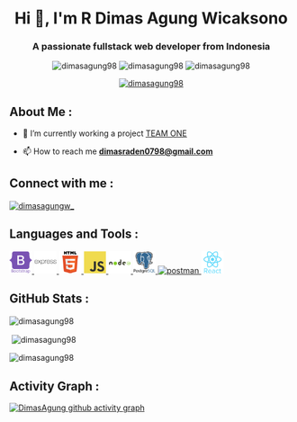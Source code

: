 <h1 align="center">Hi 👋, I'm R Dimas Agung Wicaksono</h1>
<h3 align="center">A passionate fullstack web developer from Indonesia</h3>

<p align="center"> 
  <img src="https://komarev.com/ghpvc/?username=dimasagung98&label=Profile%20views&color=0e75b6&style=flat" alt="dimasagung98" />
  <img src="https://img.shields.io/github/followers/dimasagung98?style=social" alt="dimasagung98" />
  <img src="https://visitor-badge.laobi.icu/badge?page_id=dimasagung98.repoName" alt="dimasagung98" />
  </p>

<p align="center"> <a href="https://github.com/ryo-ma/github-profile-trophy"><img src="https://github-profile-trophy.vercel.app/?username=dimasagung98" alt="dimasagung98" /></a> </p>

## About Me :

- 🔭 I’m currently working a project [TEAM ONE](https://github.com/DimasAgung98/BINAR-CHALLENGE-CHAPT-9-KELOMPOK-1)

- 📫 How to reach me **dimasraden0798@gmail.com**

## Connect with me :

<p align="left">
<a href="https://instagram.com/dimasagungw_" target="blank"><img align="center" src="https://raw.githubusercontent.com/rahuldkjain/github-profile-readme-generator/master/src/images/icons/Social/instagram.svg" alt="dimasagungw_" height="30" width="40" /></a>
</p>

## Languages and Tools :
<p align="left"> <a href="https://getbootstrap.com" target="_blank" rel="noreferrer"> <img src="https://raw.githubusercontent.com/devicons/devicon/master/icons/bootstrap/bootstrap-plain-wordmark.svg" alt="bootstrap" width="40" height="40"/> </a> <a href="https://expressjs.com" target="_blank" rel="noreferrer"> <img src="https://raw.githubusercontent.com/devicons/devicon/master/icons/express/express-original-wordmark.svg" alt="express" width="40" height="40"/> </a> <a href="https://www.w3.org/html/" target="_blank" rel="noreferrer"> <img src="https://raw.githubusercontent.com/devicons/devicon/master/icons/html5/html5-original-wordmark.svg" alt="html5" width="40" height="40"/> </a> <a href="https://developer.mozilla.org/en-US/docs/Web/JavaScript" target="_blank" rel="noreferrer"> <img src="https://raw.githubusercontent.com/devicons/devicon/master/icons/javascript/javascript-original.svg" alt="javascript" width="40" height="40"/> </a> <a href="https://nodejs.org" target="_blank" rel="noreferrer"> <img src="https://raw.githubusercontent.com/devicons/devicon/master/icons/nodejs/nodejs-original-wordmark.svg" alt="nodejs" width="40" height="40"/> </a> <a href="https://www.postgresql.org" target="_blank" rel="noreferrer"> <img src="https://raw.githubusercontent.com/devicons/devicon/master/icons/postgresql/postgresql-original-wordmark.svg" alt="postgresql" width="40" height="40"/> </a> <a href="https://postman.com" target="_blank" rel="noreferrer"> <img src="https://www.vectorlogo.zone/logos/getpostman/getpostman-icon.svg" alt="postman" width="40" height="40"/> </a> <a href="https://reactjs.org/" target="_blank" rel="noreferrer"> <img src="https://raw.githubusercontent.com/devicons/devicon/master/icons/react/react-original-wordmark.svg" alt="react" width="40" height="40"/> </a> </p>


## GitHub Stats :
<p><img align="center" src="https://github-readme-stats.vercel.app/api/top-langs?username=dimasagung98&show_icons=true&locale=en&layout=compact" alt="dimasagung98" /></p>

<p>&nbsp;<img align="center" src="https://github-readme-stats.vercel.app/api?username=dimasagung98&show_icons=true&locale=en" alt="dimasagung98" /></p>

<p><img align="center" src="https://github-readme-streak-stats.herokuapp.com/?user=dimasagung98&" alt="dimasagung98" /></p>

## Activity Graph :

[![DimasAgung github activity graph](https://activity-graph.herokuapp.com/graph?username=dimasagung98&bg_color=000&color=fff&line=00E676&point=fff&hide_border=true)](https://github.com/DimasAgung98/BINAR-CHALLENGE-CHAPT-9-KELOMPOK-1)
